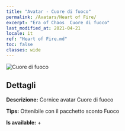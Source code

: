 ```yaml
---
title: "Avatar - Cuore di fuoco"
permalink: /Avatars/Heart of Fire/
excerpt: "Era of Chaos  Cuore di fuoco"
last_modified_at: 2021-04-21
locale: it
ref: "Heart of Fire.md"
toc: false
classes: wide
---
```

 ![Cuore di fuoco](/images/a/avatarFrame_23.png)

## Dettagli

 **Descrizione:** Cornice avatar Cuore di fuoco 

 **Tips:** Ottenibile con il pacchetto sconto Fuoco 

 **Is available:**  + 

